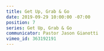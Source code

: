 ```yaml
---
title: Get Up, Grab & Go
date: 2019-09-29 10:00:00 -07:00
position: 7
series: Get Up, Grab & Go
communicator: Pastor Jason Gianotti
vimeo_id: 363192191
---
```


